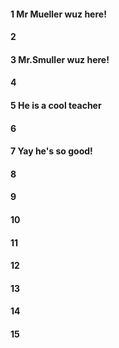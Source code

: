 #### 1 Mr Mueller wuz here!
#### 2
#### 3 Mr.Smuller wuz here!
#### 4
#### 5 He is a cool teacher
#### 6
#### 7 Yay he's so good!
#### 8
#### 9
#### 10
#### 11
#### 12
#### 13
#### 14
#### 15